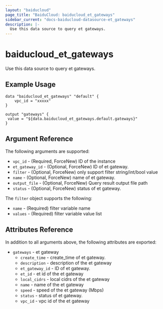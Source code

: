 ```yaml
---
layout: "baiducloud"
page_title: "BaiduCloud: baiducloud_et_gateways"
sidebar_current: "docs-baiducloud-datasource-et_gateways"
description: |-
  Use this data source to query et gateways.
---
```


# baiducloud_et_gateways

Use this data source to query et gateways.

## Example Usage

```hcl
data "baiducloud_et_gateways" "default" {
	vpc_id = "xxxxx"
}

output "gateways" {
 value = "${data.baiducloud_et_gateways.default.gateways}"
}
```

## Argument Reference

The following arguments are supported:

* `vpc_id` - (Required, ForceNew) ID of the instance
* `et_gateway_id` - (Optional, ForceNew) ID of et gateway.
* `filter` - (Optional, ForceNew) only support filter string/int/bool value
* `name` - (Optional, ForceNew) name of et gateway.
* `output_file` - (Optional, ForceNew) Query result output file path
* `status` - (Optional, ForceNew) status of et gateway.

The `filter` object supports the following:

* `name` - (Required) filter variable name
* `values` - (Required) filter variable value list

## Attributes Reference

In addition to all arguments above, the following attributes are exported:

* `gateways` - et gateway
  * `create_time` - create_time of et gateway.
  * `description` - description of the et gateway
  * `et_gateway_id` - ID of et gateway.
  * `et_id` - et id of the et gateway
  * `local_cidrs` - local cidrs of the et gateway
  * `name` - name of the et gateway
  * `speed` - speed of the et gateway (Mbps)
  * `status` - status of et gateway.
  * `vpc_id` - vpc id of the et gateway


